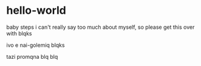 # hello-world
baby steps
i can't really say too much about myself, so please get this over with
blqks


ivo e nai-golemiq blqks


tazi promqna blq blq
